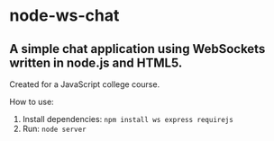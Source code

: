 node-ws-chat
============
A simple chat application using WebSockets written in node.js and HTML5.
------------
Created for a JavaScript college course.

How to use:
1. Install dependencies: `npm install ws express requirejs`
2. Run: `node server`
